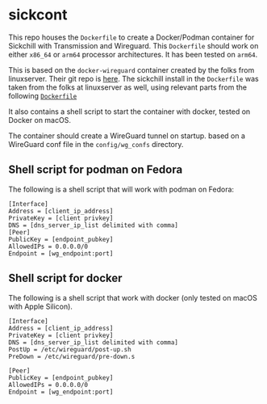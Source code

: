 # sickcont
This repo houses the `Dockerfile` to create a Docker/Podman container for Sickchill with Transmission and Wireguard.
This `Dockerfile` should work on either `x86_64` or `arm64` processor architectures. It has been tested on `arm64`.

This is based on the `docker-wireguard` container created by the folks from linuxserver. Their git repo is [here](https://github.com/linuxserver/docker-wireguard).
The sickchill install in the `Dockerfile` was taken from the folks at linuxserver as well, using relevant parts from the following [`Dockerfile`](https://github.com/linuxserver/docker-sickchill/blob/master/Dockerfile.aarch64) 

It also contains a shell script to start the container with docker, tested on Docker on macOS.

The container should create a WireGuard tunnel on startup. based on a WireGuard conf file in the `config/wg_confs` directory. 

## Shell script for podman on Fedora

The following is a shell script that will work with podman on Fedora:

```
[Interface]
Address = [client_ip_address]
PrivateKey = [client privkey]
DNS = [dns_server_ip_list delimited with comma]
[Peer]
PublicKey = [endpoint_pubkey]
AllowedIPs = 0.0.0.0/0
Endpoint = [wg_endpoint:port]
```

## Shell script for docker

The following is a shell script that work with docker (only tested on macOS with Apple Silicon).

```
[Interface]
Address = [client_ip_address]
PrivateKey = [client privkey]
DNS = [dns_server_ip_list delimited with comma]
PostUp = /etc/wireguard/post-up.sh
PreDown = /etc/wireguard/pre-down.s

[Peer]
PublicKey = [endpoint_pubkey]
AllowedIPs = 0.0.0.0/0
Endpoint = [wg_endpoint:port]
```

